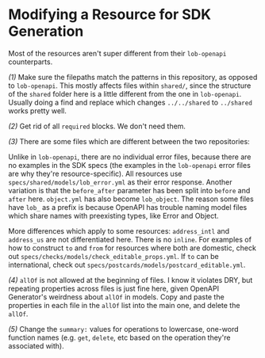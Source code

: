 # Modifying a Resource for SDK Generation

Most of the resources aren't super different from their `lob-openapi` counterparts.

*(1)* Make sure the filepaths match the patterns in this repository, as opposed to `lob-openapi`. This mostly affects files within `shared/`, since the structure of the `shared` folder here is a little different from the one in `lob-openapi`. Usually doing a find and replace which changes `../../shared` to `../shared` works pretty well.

*(2)* Get rid of all `required` blocks. We don't need them.

*(3)* There are some files which are different between the two repositories:

Unlike in `lob-openapi`, there are no individual error files, because there are no examples in the SDK specs (the examples in the `lob-openapi` error files are why they're resource-specific). All resources use `specs/shared/models/lob_error.yml` as their error response. Another variation is that the `before_after` parameter has been split into `before` and `after` here. `object.yml` has also become `lob_object`. The reason some files have `lob_` as a prefix is because OpenAPI has trouble naming model files which share names with preexisting types, like Error and Object.

More differences which apply to some resources: `address_intl` and `address_us` are not differentiated here. There is no `inline`. For examples of how to construct `to` and `from` for resources where both are domestic, check out `specs/checks/models/check_editable_props.yml`. If `to` can be international, check out `specs/postcards/models/postcard_editable.yml`.

*(4)* `allOf` is not allowed at the beginning of files. I know it violates DRY, but repeating properties across files is just fine here, given OpenAPI Generator's weirdness about `allOf` in models. Copy and paste the properties in each file in the `allOf` list into the main one, and delete the `allOf`.

*(5)* Change the `summary:` values for operations to lowercase, one-word function names (e.g. `get`, `delete`, etc based on the operation they're associated with).
